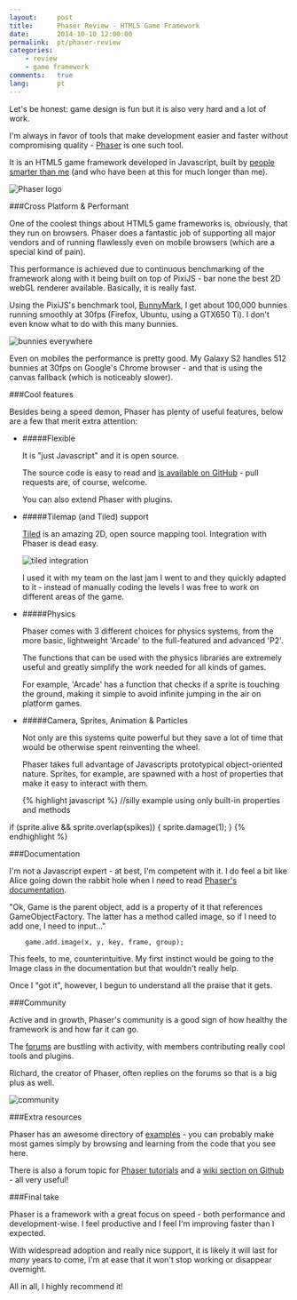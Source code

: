 ```yaml
---
layout:     post
title:      Phaser Review - HTML5 Game Framework
date:       2014-10-10 12:00:00
permalink:  pt/phaser-review
categories: 
    - review
    - game framework
comments:   true
lang:       pt
---
```


Let's be honest: game design is fun but it is also very hard and a lot of work.

I'm always in favor of tools that make development easier and faster without compromising quality - <a href="http://phaser.io" target="_blank">Phaser</a> is one such tool.

It is an HTML5 game framework developed in Javascript, built by <a href="http://www.photonstorm.com/" target="_blank">people smarter than me</a> (and who have been at this for much longer than me).

![Phaser logo]({{site.baseurl}}/assets/phaser_logo.jpg)

###Cross Platform & Performant

One of the coolest things about HTML5 game frameworks is, obviously, that they run on browsers. Phaser does a fantastic job of supporting all major vendors and of running flawlessly even on mobile browsers (which are a special kind of pain).

This performance is achieved due to continuous benchmarking of the framework along with it being built on top of PixiJS - bar none the best 2D webGL renderer available. Basically, it is really fast.

Using the PixiJS's benchmark tool, <a href="http://www.goodboydigital.com/pixijs/bunnymark/" target="_blank">BunnyMark</a>, I get about 100,000 bunnies running smoothly at 30fps (Firefox, Ubuntu, using a GTX650 Ti). I don't even know what to do with this many bunnies.

![bunnies everywhere]({{site.baseurl}}/assets/phaser_bunnymark.png)

Even on mobiles the performance is pretty good. My Galaxy S2 handles 512 bunnies at 30fps on Google's Chrome browser - and that is using the canvas fallback (which is noticeably slower).

###Cool features

Besides being a speed demon, Phaser has plenty of useful features, below are a few that merit extra attention:

- #####Flexible

    It is "just Javascript" and it is open source.

    The source code is easy to read and <a href="https://github.com/photonstorm/phaser
" target="_blank">is available on GitHub</a> - pull requests are, of course, welcome.

    You can also extend Phaser with plugins.

- #####Tilemap (and Tiled) support

    <a href="http://www.mapeditor.org/" target="_blank">Tiled</a> is an amazing 2D, open source mapping tool. Integration with Phaser is dead easy.

    ![tiled integration]({{site.baseurl}}/assets/phaser_tiled.gif)

    I used it with my team on the last jam I went to and they quickly adapted to it - instead of manually coding the levels I was free to work on different areas of the game.

- #####Physics

    Phaser comes with 3 different choices for physics systems, from the more basic, lightweight 'Arcade' to the full-featured and advanced 'P2'.

    The functions that can be used with the physics libraries are extremely useful and greatly simplify the work needed for all kinds of games.

    For example, 'Arcade' has a function that checks if a sprite is touching the ground, making it simple to avoid infinite jumping in the air on platform games.

- #####Camera, Sprites, Animation & Particles

    Not only are this systems quite powerful but they save a lot of time that would be otherwise spent reinventing the wheel.

    Phaser takes full advantage of Javascripts prototypical object-oriented nature. Sprites, for example, are spawned with a host of properties that make it easy to interact with them.

    {% highlight javascript %}
//silly example using only built-in properties and methods

if (sprite.alive && sprite.overlap(spikes)) {
    sprite.damage(1);
}
    {% endhighlight %}


###Documentation

I'm not a Javascript expert - at best, I'm competent with it. I do feel a bit like Alice going down the rabbit hole when I need to read <a href="http://docs.phaser.io" target="_blank">Phaser's documentation</a>.

"Ok, Game is the parent object, add is a property of it that references GameObjectFactory. The latter has a method called image, so if I need to add one, I need to input..."

        game.add.image(x, y, key, frame, group);

This feels, to me, counterintuitive. My first instinct would be going to the Image class in the documentation but that wouldn't really help.

Once I "got it", however, I begun to understand all the praise that it gets.

###Community

Active and in growth, Phaser's community is a good sign of how healthy the framework is and how far it can go.

The <a href="http://www.html5gamedevs.com/forum/14-phaser/" target="_blank">forums</a> are bustling with activity, with members contributing really cool tools and plugins.

Richard, the creator of Phaser, often replies on the forums so that is a big plus as well.

![community]({{site.baseurl}}/assets/phaser_community.png)

###Extra resources

Phaser has an awesome directory of <a href="http://examples.phaser.io" target="_blank">examples</a> - you can probably make most games simply by browsing and learning from the code that you see here.

There is also a forum topic for <a href="http://www.html5gamedevs.com/topic/4320-list-of-phaser-tutorials/page-1" target="_blank">Phaser tutorials</a> and a <a href="https://github.com/photonstorm/phaser/wiki" target="_blank">wiki section on Github</a> - all very useful!

###Final take

Phaser is a framework with a great focus on speed - both performance and development-wise. I feel productive and I feel I'm improving faster than I expected.

With widespread adoption and really nice support, it is likely it will last for *many* years to come, I'm at ease that it won't stop working or disappear overnight.

All in all, I highly recommend it!

